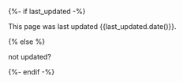 {%- if last\_updated -%}

This page was last updated {{last\_updated.date()}}.

{% else %}

not updated?

{%- endif -%}
